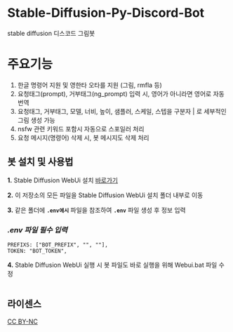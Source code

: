 # Stable-Diffusion-Py-Discord-Bot

stable diffusion 디스코드 그림봇

# 주요기능

1. 한글 명령어 지원 및 영한타 오타를 지원 (그림, rmfla 등)
2. 요청태그(prompt), 거부태그(ng_prompt) 입력 시, 영어가 아니라면 영어로 자동 번역
3. 요청태그, 거부태그, 모델, 너비, 높이, 샘플러, 스케일, 스텝을 구분자 | 로 세부적인 그림 생성 가능
4. nsfw 관련 키워드 포함시 자동으로 스포일러 처리
5. 요청 메시지(명령어) 삭제 시, 봇 메시지도 삭제 처리

## **봇 설치 및 사용법**

**1.** Stable Diffusion WebUi 설치 [바로가기](https://github.com/AUTOMATIC1111/stable-diffusion-webui)

**2.** 이 저장소의 모든 파일을 Stable Diffusion WebUi 설치 폴더 내부로 이동

**3.** 같은 폴더에 **`.env예시`** 파일을 참조하여 **`.env`** 파일 생성 후 정보 입력 

### _.env 파일 필수 입력_

```env
PREFIXS: ["BOT_PREFIX", "", ""],
TOKEN: "BOT_TOKEN",
```

**4.** Stable Diffusion WebUi 실행 시 봇 파일도 바로 실행을 위해 Webui.bat 파일 수정<br/>
```shell

```

## 라이센스

[CC BY-NC](https://creativecommons.org/licenses/by-nc/2.0)
